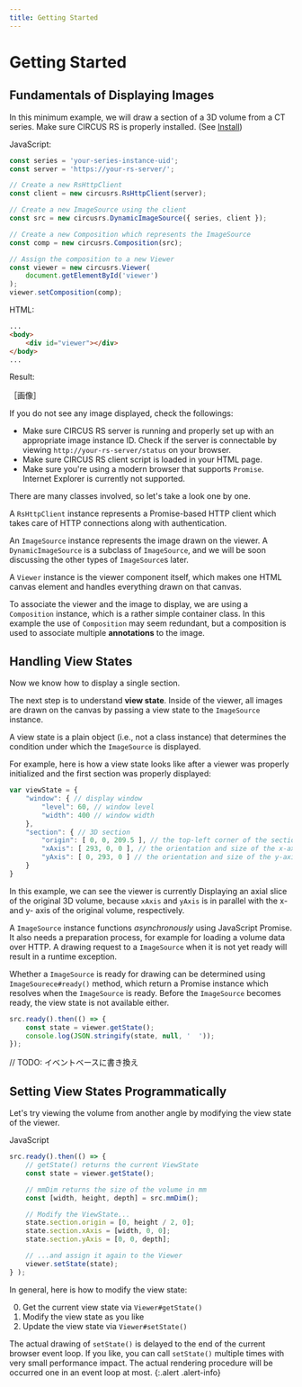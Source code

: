 ```yaml
---
title: Getting Started
---
```


# Getting Started

## Fundamentals of Displaying Images

In this minimum example, we will draw a section of a 3D volume from a CT series.
Make sure CIRCUS RS is properly installed. (See [Install](install.html))

JavaScript:

```js
const series = 'your-series-instance-uid';
const server = 'https://your-rs-server/';

// Create a new RsHttpClient
const client = new circusrs.RsHttpClient(server);

// Create a new ImageSource using the client
const src = new circusrs.DynamicImageSource({ series, client });

// Create a new Composition which represents the ImageSource
const comp = new circusrs.Composition(src);

// Assign the composition to a new Viewer
const viewer = new circusrs.Viewer(
    document.getElementById('viewer')
);
viewer.setComposition(comp);
```

HTML:

```html
...
<body>
    <div id="viewer"></div>
</body>
...
```

Result:

［画像］

If you do not see any image displayed, check the followings:

- Make sure CIRCUS RS server is running and properly set up with an appropriate image instance ID.
  Check if the server is connectable by viewing `http://your-rs-server/status` on your browser.
- Make sure CIRCUS RS client script is loaded in your HTML page.
- Make sure you're using a modern browser that supports `Promise`. Internet Explorer is currently not supported.

There are many classes involved, so let's take a look one by one.

A `RsHttpClient` instance represents a Promise-based HTTP client which takes
care of HTTP connections along with authentication.

An `ImageSource` instance represents the image drawn on the viewer.
A `DynamicImageSource` is a subclass of `ImageSource`, and we will be soon
discussing the other types of `ImageSource`s later.

A `Viewer` instance is the viewer component itself, which makes one HTML canvas
element and handles everything drawn on that canvas.

To associate the viewer and the image to display, we are using a `Composition`
instance, which is a rather simple container class.
In this example the use of `Composition` may seem redundant,
but a composition is used to associate multiple **annotations** to the image.


## Handling View States

Now we know how to display a single section.

The next step is to understand **view state**.
Inside of the viewer, all images are drawn on the canvas by passing
a view state to the `ImageSource` instance.

A view state is a plain object (i.e., not a class instance) that determines
the condition under which the `ImageSource` is displayed.

For example, here is how a view state looks like after a viewer was
properly initialized and the first section was properly displayed:

```js
var viewState = {
    "window": { // display window
        "level": 60, // window level
        "width": 400 // window width
    },
    "section": { // 3D section
        "origin": [ 0, 0, 209.5 ], // the top-left corner of the section
        "xAxis": [ 293, 0, 0 ], // the orientation and size of the x-axis of the section
        "yAxis": [ 0, 293, 0 ] // the orientation and size of the y-axis of the section
    }
}
```

In this example, we can see the viewer is currently Displaying an axial slice
of the original 3D volume, because `xAxis` and `yAxis` is in parallel with
the x- and y- axis of the original volume, respectively.

A `ImageSource` instance functions *asynchronously* using JavaScript Promise.
It also needs a preparation process, for example for loading a volume data
over HTTP. A drawing request to a `ImageSource` when it is not yet ready
will result in a runtime exception.

Whether a `ImageSource` is ready for drawing can be determined using
`ImageSourece#ready()` method, which return a Promise instance which
resolves when the `ImageSource` is ready.
Before the `ImageSource` becomes ready, the view state is not available either.

```js
src.ready().then(() => {
    const state = viewer.getState();
    console.log(JSON.stringify(state, null, '  '));
});
```

// TODO: イベントベースに書き換え

## Setting View States Programmatically

Let's try viewing the volume from another angle by modifying the
view state of the viewer.

JavaScript

```js
src.ready().then(() => {
    // getState() returns the current ViewState
    const state = viewer.getState();

    // mmDim returns the size of the volume in mm
    const [width, height, depth] = src.mmDim();

    // Modify the ViewState...
    state.section.origin = [0, height / 2, 0];
    state.section.xAxis = [width, 0, 0];
    state.section.yAxis = [0, 0, depth];

    // ...and assign it again to the Viewer
    viewer.setState(state);
} );
```

In general, here is how to modify the view state:

0. Get the current view state via `Viewer#getState()`
0. Modify the view state as you like
0. Update the view state via `Viewer#setState()`

The actual drawing of `setState()` is delayed to the end of the
current browser event loop. If you like, you can call `setState()`
multiple times with very small performance impact. The actual
rendering procedure will be occurred one in an event loop at most.
{:.alert .alert-info}
